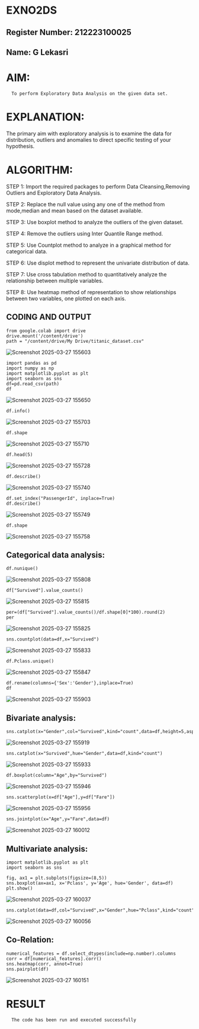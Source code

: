 # EXNO2DS
## Register Number: 212223100025
## Name: G Lekasri
# AIM:
      To perform Exploratory Data Analysis on the given data set.
      
# EXPLANATION:
  The primary aim with exploratory analysis is to examine the data for distribution, outliers and anomalies to direct specific testing of your hypothesis.
  
# ALGORITHM:
STEP 1: Import the required packages to perform Data Cleansing,Removing Outliers and Exploratory Data Analysis.

STEP 2: Replace the null value using any one of the method from mode,median and mean based on the dataset available.

STEP 3: Use boxplot method to analyze the outliers of the given dataset.

STEP 4: Remove the outliers using Inter Quantile Range method.

STEP 5: Use Countplot method to analyze in a graphical method for categorical data.

STEP 6: Use displot method to represent the univariate distribution of data.

STEP 7: Use cross tabulation method to quantitatively analyze the relationship between multiple variables.

STEP 8: Use heatmap method of representation to show relationships between two variables, one plotted on each axis.

## CODING AND OUTPUT
```
from google.colab import drive
drive.mount('/content/drive')
path = "/content/drive/My Drive/titanic_dataset.csv"
```
![Screenshot 2025-03-27 155603](https://github.com/user-attachments/assets/fcd3b597-b566-45e4-b5d1-f109f81ef16c)
```
import pandas as pd
import numpy as np
import matplotlib.pyplot as plt
import seaborn as sns
df=pd.read_csv(path)
df
```
![Screenshot 2025-03-27 155650](https://github.com/user-attachments/assets/06efa84e-f185-478d-9598-e727bbb095e4)
```
df.info()
```
![Screenshot 2025-03-27 155703](https://github.com/user-attachments/assets/56504935-83da-400b-9475-4d5ee5c22887)
```
df.shape
```
![Screenshot 2025-03-27 155710](https://github.com/user-attachments/assets/da9402a4-9c1c-4ae7-9bc9-aaa3f9e0ad50)
```
df.head(5)
```
![Screenshot 2025-03-27 155728](https://github.com/user-attachments/assets/da7cb8a2-b672-4286-a09e-78384dd82b8a)
```
df.describe()
```
![Screenshot 2025-03-27 155740](https://github.com/user-attachments/assets/08aa3770-731c-4dd5-b271-b553d0d53650)
```
df.set_index("PassengerId", inplace=True)
df.describe()
```
![Screenshot 2025-03-27 155749](https://github.com/user-attachments/assets/20ffd918-676f-4fe2-9fd5-278088162519)
```
df.shape
```
![Screenshot 2025-03-27 155758](https://github.com/user-attachments/assets/c83c8998-d8e8-4eed-a5aa-a7bf652ead10)
## Categorical data analysis:
```
df.nunique()
```
![Screenshot 2025-03-27 155808](https://github.com/user-attachments/assets/55e8ca41-c256-4c49-9ef7-75337c38b4cb)
```
df["Survived"].value_counts()
```
![Screenshot 2025-03-27 155815](https://github.com/user-attachments/assets/d192e6e8-1793-4830-87e8-cd169c492e75)
```
per=(df["Survived"].value_counts()/df.shape[0]*100).round(2)
per

```
![Screenshot 2025-03-27 155825](https://github.com/user-attachments/assets/71a8491a-982d-4c7e-8153-6cbc6452c3b5)
```
sns.countplot(data=df,x="Survived")
```
![Screenshot 2025-03-27 155833](https://github.com/user-attachments/assets/0e958cab-f086-49e2-872d-ce2bf3f9dc6e)
```
df.Pclass.unique()
```
![Screenshot 2025-03-27 155847](https://github.com/user-attachments/assets/82ae014c-9c77-4462-95c0-d93142d8fbb4)
```
df.rename(columns={'Sex':'Gender'},inplace=True)
df
```
![Screenshot 2025-03-27 155903](https://github.com/user-attachments/assets/95d54f90-21ee-44ab-8e82-d2da17337f35)
## Bivariate analysis:
```
sns.catplot(x="Gender",col="Survived",kind="count",data=df,height=5,aspect=.7)
```
![Screenshot 2025-03-27 155919](https://github.com/user-attachments/assets/2123599f-2b9e-442b-93fa-d1a088086e62)
```
sns.catplot(x="Survived",hue="Gender",data=df,kind="count")
```
![Screenshot 2025-03-27 155933](https://github.com/user-attachments/assets/e25f2f15-80e5-4692-9c28-c118a33772db)
```
df.boxplot(column="Age",by="Survived")
```
![Screenshot 2025-03-27 155946](https://github.com/user-attachments/assets/9a83d527-2d31-4df6-8520-bf1784b85f30)
```
sns.scatterplot(x=df["Age"],y=df["Fare"])
```
![Screenshot 2025-03-27 155956](https://github.com/user-attachments/assets/bb3fb353-273f-4f87-a225-c03fef0178e5)
```
sns.jointplot(x="Age",y="Fare",data=df)
```
![Screenshot 2025-03-27 160012](https://github.com/user-attachments/assets/b82cd5cb-29d0-4ad1-9918-fcac08fef3c9)
## Multivariate analysis:
```
import matplotlib.pyplot as plt
import seaborn as sns

fig, ax1 = plt.subplots(figsize=(8,5)) 
sns.boxplot(ax=ax1, x='Pclass', y='Age', hue='Gender', data=df) 
plt.show()
```
![Screenshot 2025-03-27 160037](https://github.com/user-attachments/assets/08700ad5-9042-42ad-80d3-297da9ada7bd)
```
sns.catplot(data=df,col="Survived",x="Gender",hue="Pclass",kind="count")
```
![Screenshot 2025-03-27 160056](https://github.com/user-attachments/assets/542b594e-e416-4896-a146-a1cf6d6829ba)
## Co-Relation:
```
numerical_features = df.select_dtypes(include=np.number).columns
corr = df[numerical_features].corr()
sns.heatmap(corr, annot=True)
sns.pairplot(df)
```
![Screenshot 2025-03-27 160151](https://github.com/user-attachments/assets/008bc2a5-1a85-42bb-abf6-8156c9d0751c)

# RESULT
      The code has been run and executed successfully

